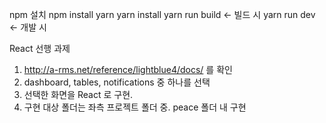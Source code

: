 npm 설치
npm install yarn
yarn install
yarn run build <- 빌드 시
yarn run dev <- 개발 시

React 선행 과제
1. http://a-rms.net/reference/lightblue4/docs/ 를 확인
2. dashboard, tables, notifications 중 하나를 선택
3. 선택한 화면을 React 로 구현.
4. 구현 대상 폴더는 좌측 프로젝트 폴더 중. peace 폴더 내 구현
